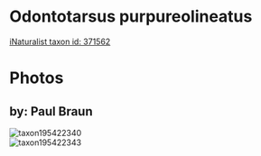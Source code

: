 
Odontotarsus purpureolineatus
=============================
  
[iNaturalist taxon id: 371562](https://www.inaturalist.org/taxa/371562)
# Photos

## by: Paul Braun
  
![taxon195422340](https://inaturalist-open-data.s3.amazonaws.com/photos/209317473/medium.jpg)  
![taxon195422343](https://inaturalist-open-data.s3.amazonaws.com/photos/209317618/medium.jpg)